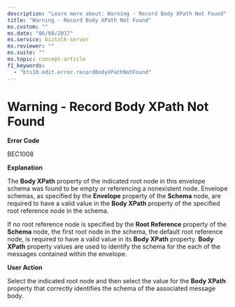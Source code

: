 ```yaml
---
description: "Learn more about: Warning - Record Body XPath Not Found"
title: "Warning - Record Body XPath Not Found"
ms.custom: ""
ms.date: "06/08/2017"
ms.service: biztalk-server
ms.reviewer: ""
ms.suite: ""
ms.topic: concept-article
f1_keywords: 
  - "bts10.edit.error.recordBodyXPathNotFound"
---
```

# Warning - Record Body XPath Not Found
**Error Code**  
  
 BEC1008  
  
 **Explanation**  
  
 The **Body XPath** property of the indicated root node in this envelope schema was found to be empty or referencing a nonexistent node. Envelope schemas, as specified by the **Envelope** property of the **Schema** node, are required to have a valid value in the **Body XPath** property of the specified root reference node in the schema.  
  
 If no root reference node is specified by the **Root Reference** property of the **Schema** node, the first root node in the schema, the default root reference node, is required to have a valid value in its **Body XPath** property. **Body XPath** property values are used to identify the schema for the each of the messages contained within the envelope.  
  
 **User Action**  
  
 Select the indicated root node and then select the value for the **Body XPath** property that correctly identifies the schema of the associated message body.
